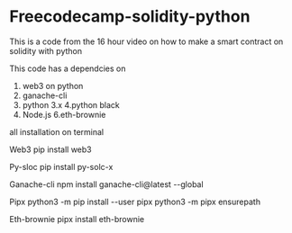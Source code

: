 # Freecodecamp-solidity-python
This is a code from the 16 hour video on how to make a smart contract on solidity with python


This code has a dependcies on

1. web3 on python
2. ganache-cli
3. python 3.x
4.python black
5. Node.js
6.eth-brownie


all installation on terminal

Web3
pip install web3

Py-sloc
pip install py-solc-x

Ganache-cli
npm install ganache-cli@latest --global

Pipx
python3 -m pip install --user pipx
python3 -m pipx ensurepath

Eth-brownie
pipx install eth-brownie

